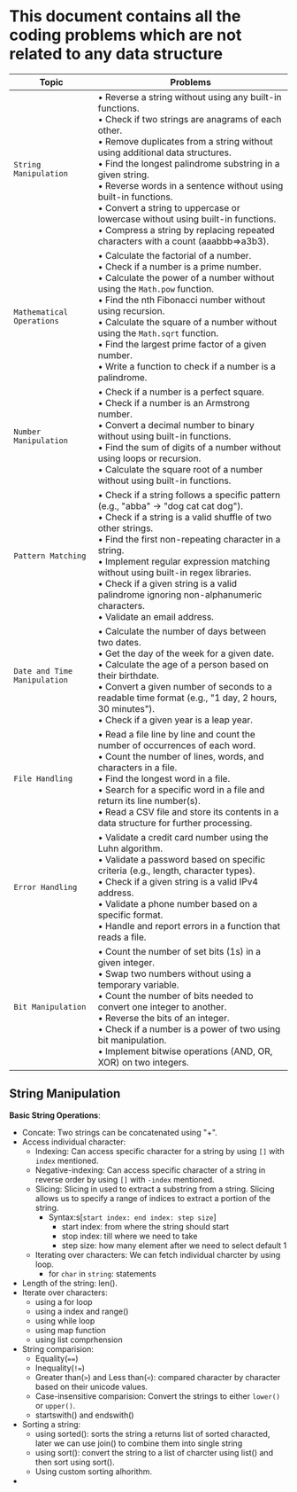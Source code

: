 # This document contains all the coding problems which are not related to any data structure

| Topic                   | Problems                                                                                                                                                                                                                                                                     |
|-------------------------|------------------------------------------------------------------------------------------------------------------------------------------------------------------------------------------------------------------------------------------------------------------------------|
| `String Manipulation`     | &bull; Reverse a string without using any built-in functions. <br>&bull; Check if two strings are anagrams of each other. <br>&bull; Remove duplicates from a string without using additional data structures. <br>&bull; Find the longest palindrome substring in a given string. <br>&bull; Reverse words in a sentence without using built-in functions. <br>&bull; Convert a string to uppercase or lowercase without using built-in functions.<br>&bull; Compress a string by replacing repeated characters with a count (aaabbb=>a3b3). |
| `Mathematical Operations` | &bull; Calculate the factorial of a number. <br>&bull; Check if a number is a prime number. <br>&bull; Calculate the power of a number without using the `Math.pow` function. <br>&bull; Find the nth Fibonacci number without using recursion. <br>&bull; Calculate the square of a number without using the `Math.sqrt` function. <br>&bull; Find the largest prime factor of a given number. <br>&bull; Write a function to check if a number is a palindrome.|
| `Number Manipulation`     | &bull; Check if a number is a perfect square. <br>&bull; Check if a number is an Armstrong number. <br>&bull; Convert a decimal number to binary without using built-in functions. <br>&bull; Find the sum of digits of a number without using loops or recursion. <br>&bull; Calculate the square root of a number without using built-in functions. |
| `Pattern Matching`        | &bull; Check if a string follows a specific pattern (e.g., "abba" -> "dog cat cat dog"). <br>&bull; Check if a string is a valid shuffle of two other strings. <br>&bull; Find the first non-repeating character in a string. <br>&bull; Implement regular expression matching without using built-in regex libraries. <br>&bull; Check if a given string is a valid palindrome ignoring non-alphanumeric characters. <br>&bull; Validate an email address. |
| `Date and Time Manipulation` | &bull; Calculate the number of days between two dates. <br>&bull; Get the day of the week for a given date. <br>&bull; Calculate the age of a person based on their birthdate. <br>&bull; Convert a given number of seconds to a readable time format (e.g., "1 day, 2 hours, 30 minutes"). <br>&bull; Check if a given year is a leap year. |
| `File Handling`          | &bull; Read a file line by line and count the number of occurrences of each word. <br>&bull; Count the number of lines, words, and characters in a file. <br>&bull; Find the longest word in a file. <br>&bull; Search for a specific word in a file and return its line number(s). <br>&bull; Read a CSV file and store its contents in a data structure for further processing. |
| `Error Handling`          | &bull; Validate a credit card number using the Luhn algorithm. <br>&bull; Validate a password based on specific criteria (e.g., length, character types). <br>&bull; Check if a given string is a valid IPv4 address. <br>&bull; Validate a phone number based on a specific format. <br>&bull; Handle and report errors in a function that reads a file. |
| `Bit Manipulation`        | &bull; Count the number of set bits (1s) in a given integer. <br>&bull; Swap two numbers without using a temporary variable. <br>&bull; Count the number of bits needed to convert one integer to another. <br>&bull; Reverse the bits of an integer. <br>&bull; Check if a number is a power of two using bit manipulation. <br>&bull; Implement bitwise operations (AND, OR, XOR) on two integers. |

## String Manipulation

**Basic String Operations**:
- Concate: Two strings can be concatenated using "+".
- Access individual character:
    - Indexing: Can access specific character for a string by using `[]` with `index` mentioned.
    - Negative-indexing: Can access specific character of a string in reverse order by using `[]` with `-index` mentioned.
    - Slicing: Slicing in used to extract a substring from a string. Slicing allows us to specify a range of indices to extract a portion of the string.
        - Syntax:s[`start index: end index: step size`]
            - start index: from where the string should start
            - stop index: till where we need to take
            - step size: how many element after we need to select default 1
    - Iterating over characters: We can fetch individual charcter by using loop.
        - for `char` in `string`:
            statements
- Length of the string: len().
- Iterate over characters:
    - using a for loop
    - using a index and range()
    - using while loop
    - using map function
    - using list comprhension
- String comparision:
    - Equality(`==`)
    - Inequality(`!=`)
    - Greater than(`>`) and Less than(`<`): compared character by character based on their unicode values.
    - Case-insensitive comparision: Convert the strings to either `lower()` or `upper()`.
    - startswith() and endswith()
- Sorting a string:
    - using sorted(): sorts the string a returns list of sorted characted, later we can use join() to combine them into single string
    - using sort(): convert the string to a list of charcter using list() and then sort using sort().
    - Using custom sorting alhorithm.
- 